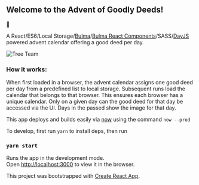 ## Welcome to the Advent of Goodly Deeds!

🎀

A React/ES6/Local Storage/[Bulma](bulma.io)/[Bulma React Components](https://github.com/couds/react-bulma-components)/SASS/[DayJS](https://github.com/iamkun/dayjs) powered advent calendar offering a good deed per day.

![Tree Team](https://github.com/d0tmatrix/adventofgoodlydeeds/blob/master/src/img/team.png?raw=true)

### How it works:

When first loaded in a browser, the advent calendar assigns one good deed per day from a predefined list to local storage.
Subsequent runs load the calendar that belongs to that browser. This ensures each browser has a unique calendar.
Only on a given day can the good deed for that day be accessed via the UI. Days in the passed show the image for that day.

This app deploys and builds easily via [now](https://zeit.co/home) using the command `now --prod`

To develop, first run `yarn` to install deps, then run

### `yarn start`

Runs the app in the development mode.<br />
Open [http://localhost:3000](http://localhost:3000) to view it in the browser.

This project was bootstrapped with [Create React App](https://github.com/facebook/create-react-app).
